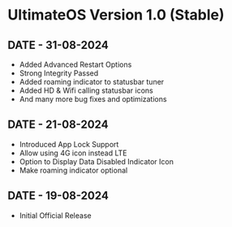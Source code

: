 # UltimateOS Version 1.0 (Stable)

## DATE - 31-08-2024
- Added Advanced Restart Options
- Strong Integrity Passed
- Added roaming indicator to statusbar tuner
- Added HD & Wifi calling statusbar icons
- And many more bug fixes and optimizations

## DATE - 21-08-2024
- Introduced App Lock Support
- Allow using 4G icon instead LTE
- Option to Display Data Disabled Indicator Icon
- Make roaming indicator optional

## DATE - 19-08-2024
- Initial Official Release